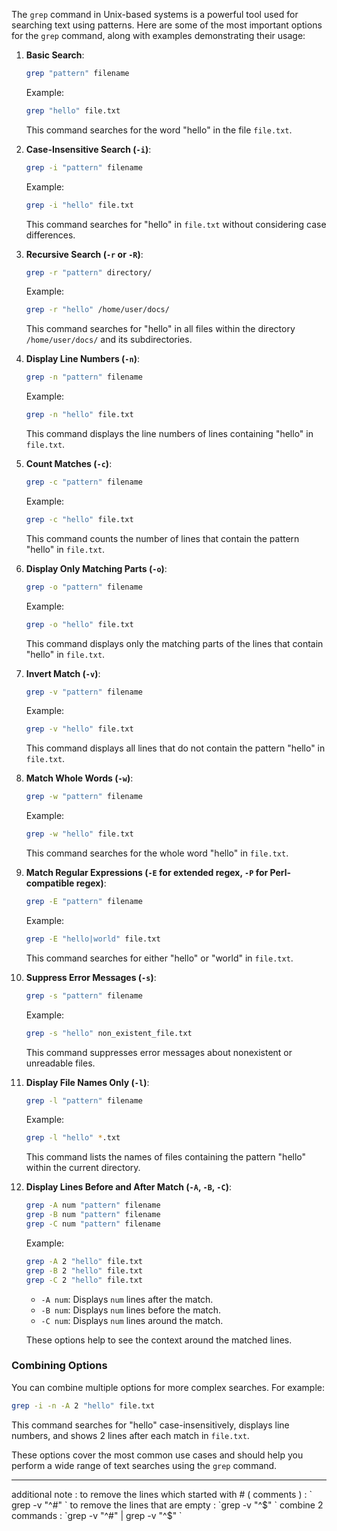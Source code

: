 The `grep` command in Unix-based systems is a powerful tool used for searching text using patterns. Here are some of the most important options for the `grep` command, along with examples demonstrating their usage:

1. **Basic Search**:
   ```sh
   grep "pattern" filename
   ```
   Example:
   ```sh
   grep "hello" file.txt
   ```
   This command searches for the word "hello" in the file `file.txt`.

2. **Case-Insensitive Search (`-i`)**:
   ```sh
   grep -i "pattern" filename
   ```
   Example:
   ```sh
   grep -i "hello" file.txt
   ```
   This command searches for "hello" in `file.txt` without considering case differences.

3. **Recursive Search (`-r` or `-R`)**:
   ```sh
   grep -r "pattern" directory/
   ```
   Example:
   ```sh
   grep -r "hello" /home/user/docs/
   ```
   This command searches for "hello" in all files within the directory `/home/user/docs/` and its subdirectories.

4. **Display Line Numbers (`-n`)**:
   ```sh
   grep -n "pattern" filename
   ```
   Example:
   ```sh
   grep -n "hello" file.txt
   ```
   This command displays the line numbers of lines containing "hello" in `file.txt`.

5. **Count Matches (`-c`)**:
   ```sh
   grep -c "pattern" filename
   ```
   Example:
   ```sh
   grep -c "hello" file.txt
   ```
   This command counts the number of lines that contain the pattern "hello" in `file.txt`.

6. **Display Only Matching Parts (`-o`)**:
   ```sh
   grep -o "pattern" filename
   ```
   Example:
   ```sh
   grep -o "hello" file.txt
   ```
   This command displays only the matching parts of the lines that contain "hello" in `file.txt`.

7. **Invert Match (`-v`)**:
   ```sh
   grep -v "pattern" filename
   ```
   Example:
   ```sh
   grep -v "hello" file.txt
   ```
   This command displays all lines that do not contain the pattern "hello" in `file.txt`.

8. **Match Whole Words (`-w`)**:
   ```sh
   grep -w "pattern" filename
   ```
   Example:
   ```sh
   grep -w "hello" file.txt
   ```
   This command searches for the whole word "hello" in `file.txt`.

9. **Match Regular Expressions (`-E` for extended regex, `-P` for Perl-compatible regex)**:
   ```sh
   grep -E "pattern" filename
   ```
   Example:
   ```sh
   grep -E "hello|world" file.txt
   ```
   This command searches for either "hello" or "world" in `file.txt`.

10. **Suppress Error Messages (`-s`)**:
    ```sh
    grep -s "pattern" filename
    ```
    Example:
    ```sh
    grep -s "hello" non_existent_file.txt
    ```
    This command suppresses error messages about nonexistent or unreadable files.

11. **Display File Names Only (`-l`)**:
    ```sh
    grep -l "pattern" filename
    ```
    Example:
    ```sh
    grep -l "hello" *.txt
    ```
    This command lists the names of files containing the pattern "hello" within the current directory.

12. **Display Lines Before and After Match (`-A`, `-B`, `-C`)**:
    ```sh
    grep -A num "pattern" filename
    grep -B num "pattern" filename
    grep -C num "pattern" filename
    ```
    Example:
    ```sh
    grep -A 2 "hello" file.txt
    grep -B 2 "hello" file.txt
    grep -C 2 "hello" file.txt
    ```
    - `-A num`: Displays `num` lines after the match.
    - `-B num`: Displays `num` lines before the match.
    - `-C num`: Displays `num` lines around the match.

    These options help to see the context around the matched lines.

### Combining Options
You can combine multiple options for more complex searches. For example:
```sh
grep -i -n -A 2 "hello" file.txt
```
This command searches for "hello" case-insensitively, displays line numbers, and shows 2 lines after each match in `file.txt`.

These options cover the most common use cases and should help you perform a wide range of text searches using the `grep` command.

<hr>
additional note : 
to remove the lines which started with # ( comments ) : ` grep -v "^#" `
to remove the lines that are empty : `grep -v "^$" `
combine 2 commands : `grep -v "^#" | grep -v "^$" `

